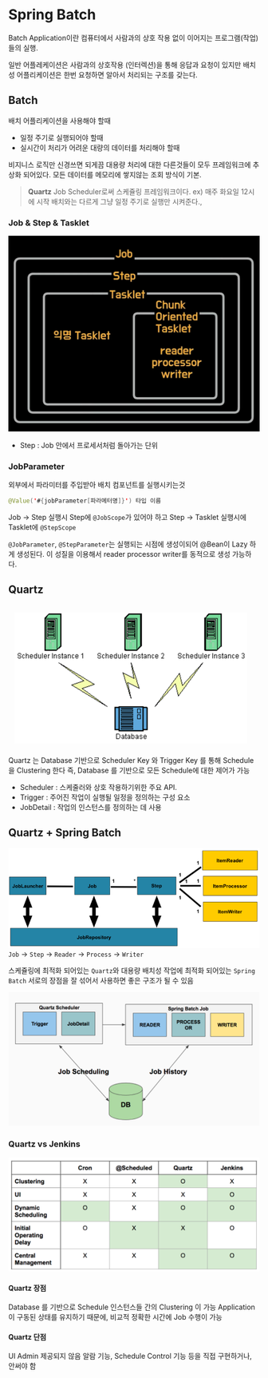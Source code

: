 # Spring Batch

Batch Application이란 컴퓨터에서 사람과의 상호 작용 없이 이어지는 프로그램(작업)들의 실행.

일반 어플레케이션은 사람과의 상호작용 (인터렉션)을 통해 응답과 요청이 있지만
배치성 어플리케이션은 한번 요청하면 알아서 처리되는 구조를 갖는다.


## Batch
배치 어플리케이션을 사용해야 할때
- 일정 주기로 실행되어야 할때
- 실시간이 처리가 어려운 대량의 데이터를 처리해야 할때

비지니스 로직만 신경쓰면 되게끔 대용량 처리에 대한 다른것들이 모두 프레임워크에 추상화 되어있다.
모든 데이터를 메모리에 쌓지않는 조회 방식이 기본.

> **Quartz**
> Job Scheduler로써 스케쥴링 프레임워크이다.
> ex) 매주 화요일 12시에 시작
> 배치와는 다르게 그냥 일정 주기로 실행만 시켜준다.,

### Job & Step & Tasklet
![job_step_tasklet](../asset/spring/batch/job_step_tasklet.png)

- Step : Job 안에서 프로세서처럼 돌아가는 단위


### JobParameter
외부에서 파라미터를 주입받아 배치 컴포넌트를  실행시키는것
``` java
@Value('#{jobParameter[파라메터명]}') 타입 이름
```

Job -> Step 실행시 Step에 `@JobScope`가 있어야 하고
Step -> Tasklet 실행시에 Tasklet에 `@StepScope`

`@JobParameter`, `@StepParameter`는 실행되는 시점에 생성이되어 @Bean이 Lazy 하게 생성된다.
이 성질을 이용해서 reader processor writer를 동적으로 생성 가능하다.


## Quartz
![quarts](../asset/spring/batch/quarts.png)

Quartz 는 Database 기반으로 Scheduler Key 와 Trigger Key 를 통해 Schedule 을 Clustering 한다
즉, Database 를 기반으로 모든 Schedule에 대한 제어가 가능

- Scheduler : 스케줄러와 상호 작용하기위한 주요 API.
- Trigger : 주어진 작업이 실행될 일정을 정의하는 구성 요소
- JobDetail : 작업의 인스턴스를 정의하는 데 사용

## Quartz + Spring Batch
![quarts2](../asset/spring/batch/quarts2.png)
`Job` -> `Step` -> `Reader` -> `Process` -> `Writer`

스케쥴링에 최적화 되어있는 `Quartz`와 대용량 배치성 작업에 최적화 되어있는 `Spring Batch` 서로의 장점을 잘 섞어서 사용하면 좋은 구조가 될 수 있음


![quarts-batch](../asset/spring/batch/quarts-batch.png)

### Quartz vs Jenkins
![quarts_vs_jenkins](../asset/spring/batch/quarts_vs_jenkins.png)

#### Quartz 장점
Database 를 기반으로 Schedule 인스턴스들 간의 Clustering 이 가능
Application 이 구동된 상태를 유지하기 때문에, 비교적 정확한 시간에 Job 수행이 가능

#### Quartz 단점
UI Admin 제공되지 않음
알람 기능, Schedule Control 기능 등을 직접 구현하거나, 안써야 함
